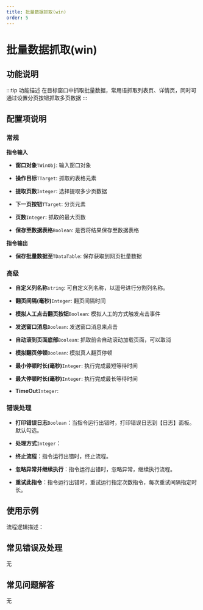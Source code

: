 ```yaml
---
title: 批量数据抓取(win)
order: 5
---
```


# 批量数据抓取(win)

## 功能说明

:::tip 功能描述
在目标窗口中抓取批量数据，常用语抓取列表页、详情页，同时可通过设置分页按钮抓取多页数据
:::

## 配置项说明

### 常规

**指令输入**

- **窗口对象**`TWinObj`: 输入窗口对象

- **操作目标**`TTarget`: 抓取的表格元素

- **提取页数**`Integer`: 选择提取多少页数据

- **下一页按钮**`TTarget`: 分页元素

- **页数**`Integer`: 抓取的最大页数

- **保存至数据表格**`Boolean`: 是否将结果保存至数据表格


**指令输出**

- **保存批量数据至**`TDataTable`: 保存获取到网页批量数据

### 高级

- **自定义列名称**`string`: 可自定义列名称，以逗号进行分割列名称。

- **翻页间隔(毫秒)**`Integer`: 翻页间隔时间

- **模拟人工点击翻页按钮**`Boolean`: 模拟人工的方式触发点击事件

- **发送窗口消息**`Boolean`: 发送窗口消息来点击

- **自动滚到页面底部**`Boolean`: 抓取前会自动滚动加载页面，可以取消

- **模拟翻页停顿**`Boolean`: 模拟真人翻页停顿

- **最小停顿时长(毫秒)**`Integer`: 执行完成最短等待时间

- **最大停顿时长(毫秒)**`Integer`: 执行完成最长等待时间

- **TimeOut**`Integer`: 

### 错误处理

- **打印错误日志**`Boolean`：当指令运行出错时，打印错误日志到【日志】面板。默认勾选。

- **处理方式**`Integer`：

 - **终止流程**：指令运行出错时，终止流程。

 - **忽略异常并继续执行**：指令运行出错时，忽略异常，继续执行流程。

 - **重试此指令**：指令运行出错时，重试运行指定次数指令，每次重试间隔指定时长。

## 使用示例

流程逻辑描述：

## 常见错误及处理

无

## 常见问题解答

无

